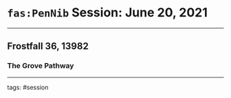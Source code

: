 # `fas:PenNib` Session: June 20, 2021
---

## Frostfall 36, 13982

### The Grove Pathway


---

tags: #session



